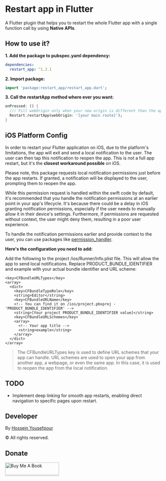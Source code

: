 # Restart app in Flutter


A Flutter plugin that helps you to restart the whole Flutter app with a single function call by using **Native APIs**.


## How to use it?
**1.  Add the package to pubspec.yaml dependency:**

```yaml
dependencies:
  restart_app: ^1.2.1
```

**2. Import package:**

```dart
import 'package:restart_app/restart_app.dart';
```

**3. Call the restartApp method where ever you want:**

```dart
onPressed: () {
  /// Fill webOrigin only when your new origin is different than the app's origin
  Restart.restartApp(webOrigin: '[your main route]');
}
```

## iOS Platform Config
In order to restart your Flutter application on iOS, due to the platform's limitations, the app will exit and send a local notification to the user. The user can then tap this notification to reopen the app.
This is not a full app restart, but it's the **closest workaround possible** on iOS.

Please note, this package requests local notification permissions just before the app restarts. If granted, a notification will be displayed to the user, prompting them to reopen the app. 

While this permission request is handled within the swift code by default, it's recommended that you handle the notification permissions at an earlier point in your app's lifecycle.
It's because there could be a delay in iOS granting notification permissions, especially if the user needs to manually allow it in their device's settings. Furthermore, if permissions are requested without context, the user might deny them, resulting in a poor user experience. 

To handle the notification permissions earlier and provide context to the user, you can use packages like [permission_handler](https://pub.dev/packages/permission_handler "permission_handler").

**Here's the configuration you need to add:**

Add the following to the project /ios/Runner/Info.plist file. This will allow the app to send local notifications. Replace PRODUCT_BUNDLE_IDENTIFIER and example with your actual bundle identifier and URL scheme:

```
<key>CFBundleURLTypes</key>
<array>
  <dict>
    <key>CFBundleTypeRole</key>
    <string>Editor</string>
    <key>CFBundleURLName</key>
	<!-- You can find it on /ios/project.pbxproj - 'PRODUCT_BUNDLE_IDENTIFIER' -->
    <string>[Your project PRODUCT_BUNDLE_IDENTIFIER value]</string>
    <key>CFBundleURLSchemes</key>
    <array>
      <!-- Your app title -->
      <string>example</string>
    </array>
  </dict>
</array>
```

> The CFBundleURLTypes key is used to define URL schemes that your app can handle. URL schemes are used to open your app from another app, a webpage, or even the same app. In this case, it is used to reopen the app from the local notification.

## TODO
- Implement deep linking for smooth app restarts, enabling direct navigation to specific pages upon restart.

## Developer
By [Hossein Yousefpour](https://gabrimatic.info "Hossein Yousefpour")

&copy; All rights reserved.

## Donate
<a href="https://www.buymeacoffee.com/gabrimatic" target="_blank"><img src="https://www.buymeacoffee.com/assets/img/custom_images/orange_img.png" alt="Buy Me A Book" style="height: 41px !important;width: 174px !important;box-shadow: 0px 3px 2px 0px rgba(190, 190, 190, 0.5) !important;-webkit-box-shadow: 0px 3px 2px 0px rgba(190, 190, 190, 0.5) !important;" ></a>
